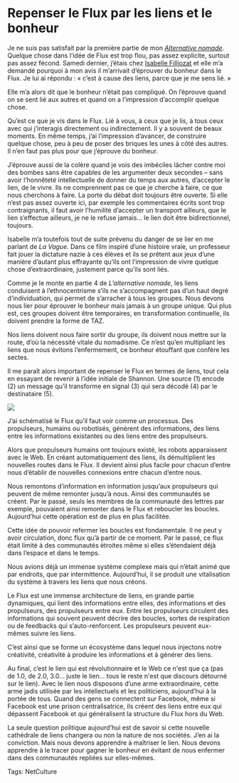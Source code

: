 # Repenser le Flux par les liens et le bonheur

Je ne suis pas satisfait par la première partie de mon [*Alternative nomade*](/alternative-nomade/). Quelque chose dans l’idée de Flux est trop flou, pas assez explicite, surtout pas assez fécond. Samedi dernier, j’étais chez [Isabelle Filliozat](http://www.filliozat.net/) et elle m’a demandé pourquoi à mon avis il m’arrivait d’éprouver du bonheur dans le Flux. Je lui ai répondu : « c’est à cause des liens, parce que je me sens lié. »

Elle m’a alors dit que le bonheur n’était pas compliqué. On l’éprouve quand on se sent lié aux autres et quand on a l’impression d’accomplir quelque chose.

Qu’est ce que je vis dans le Flux. Lié à vous, à ceux que je lis, à tous ceux avec qui j’interagis directement ou indirectement. Il y a souvent de beaux moments. En même temps, j’ai l’impression d’avancer, de construire quelque chose, peu à peu de poser des briques les unes à côté des autres. Il n’en faut pas plus pour que j’éprouve du bonheur.

J’éprouve aussi de la colère quand je vois des imbéciles lâcher contre moi des bombes sans être capables de les argumenter deux secondes – sans avoir l’honnêteté intellectuelle de donner du temps aux autres, d’accepter le lien, de le vivre. Ils ne comprennent pas ce que je cherche à faire, ce que nous cherchons à faire. La porte du débat doit toujours être ouverte. Si elle n’est pas assez ouverte ici, par exemple les commentaires écrits sont trop contraignants, il faut avoir l’humilité d’accepter un transport ailleurs, que le lien s’effectue ailleurs, je ne le refuse jamais… le lien doit être bidirectionnel, toujours.

Isabelle m’a toutefois tout de suite prévenu du danger de se lier en me parlant de *La Vague*. Dans ce film inspiré d’une histoire vraie, un professeur fait jouer la dictature nazie à ces élèves et ils se prêtent aux jeux d’une manière d’autant plus effrayante qu’ils ont l’impression de vivre quelque chose d’extraordinaire, justement parce qu’ils sont liés.

Comme je le monte en partie 4 de *L’alternative nomade*, les liens conduisent à l’ethnocentrisme s’ils ne s’accompagnent pas d’un haut degré d’individuation, qui permet de s’arracher à tous les groupes. Nous devons nous lier pour éprouver le bonheur mais jamais à un groupe unique. Qui plus est, ces groupes doivent être temporaires, en transformation continuelle, ils doivent prendre la forme de TAZ.

Nos liens doivent nous faire sortir du groupe, ils doivent nous mettre sur la route, d’où la nécessité vitale du nomadisme. Ce n’est qu’en multipliant les liens que nous évitons l’enfermement, ce bonheur étouffant que confère les sectes.

Il me paraît alors important de repenser le Flux en termes de liens, tout cela en essayant de revenir à l’idée initiale de Shannon. Une source (1) encode (2) un message qu’il transforme en signal (3) qui sera décodé (4) par le destinataire (5).

![](https://tcrouzet.com/images_tc/2010/02/fluxlink.png)

J’ai schématisé le Flux qu’il faut voir comme un processus. Des propulseurs, humains ou robotisés, génèrent des informations, des liens entre les informations existantes ou des liens entre des propulseurs.

Alors que propulseurs humains ont toujours existé, les robots apparaissent avec le Web. En créant automatiquement des liens, ils démultiplient les nouvelles routes dans le Flux. Il devient ainsi plus facile pour chacun d’entre nous d’établir de nouvelles connexions entre chacun d’entre nous.

Nous remontons d’information en information jusqu’aux propulseurs qui peuvent de même remonter jusqu’à nous. Ainsi des communautés se créent. Par le passé, seuls les membres de la communauté des lettres par exemple, pouvaient ainsi remonter dans le Flux et reboucler les boucles. Aujourd’hui cette opération est de plus en plus facilitée.

Cette idée de pouvoir refermer les boucles est fondamentale. Il ne peut y avoir circulation, donc flux qu’à partir de ce moment. Par le passé, ce flux était limité à des communautés étroites même si elles s’étendaient déjà dans l’espace et dans le temps.

Nous avions déjà un immense système complexe mais qui n’était animé que par endroits, que par intermittence. Aujourd’hui, il se produit une vitalisation du système à travers les liens que nous créons.

Le Flux est une immense architecture de liens, en grande partie dynamiques, qui lient des informations entre elles, des informations et des propulseurs, des propulseurs entre eux. Entre les propulseurs circulent des informations qui souvent peuvent décrire des boucles, sortes de respiration ou de feedbacks qui s’auto-renforcent. Les propulseurs peuvent eux-mêmes suivre les liens.

C’est ainsi que se forme un écosystème dans lequel nous injectons notre créativité, créativité à produire les informations et à générer des liens.

Au final, c’est le lien qui est révolutionnaire et le Web ce n'est que ça (pas de 1.0, de 2.0, 3.0... juste le lien... tous le reste n'est que discours détourné sur le lien). Avec le lien nous disposons d’une arme extraordinaire, cette arme jadis utilisée par les intellectuels et les politiciens, aujourd’hui à la portée de tous. Quand des gens se connectent sur Facebook, même si Facebook est une prison centralisatrice, ils créent des liens entre eux qui dépassent Facebook et qui généralisent la structure du Flux hors du Web.

La seule question politique aujourd’hui est de savoir si cette nouvelle cathédrale de liens changera ou non la nature de nos sociétés. J’en ai la conviction. Mais nous devons apprendre à maîtriser le lien. Nous devons apprendre à le tracer pour gagner le bonheur en évitant de nous enfermer dans des communautés repliées sur elles-mêmes.

Tags: NetCulture